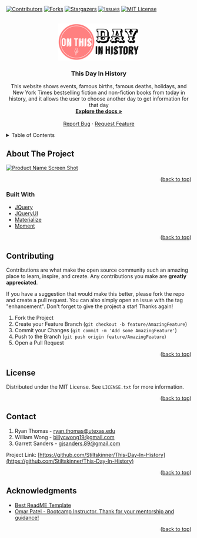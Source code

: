 <div id="top"></div>

[![Contributors][contributors-shield]][contributors-url]
[![Forks][forks-shield]][forks-url]
[![Stargazers][stars-shield]][stars-url]
[![Issues][issues-shield]][issues-url]
[![MIT License][license-shield]][license-url]



<!-- PROJECT LOGO -->
<br />
<div align="center">
  <a href="https://github.com/Stiltskinner/This-Day-In-History">
    <img src="./Images/onthisday_black.png" alt="Logo" height="100">
  </a>

<h3 align="center">This Day In History</h3>

  <p align="center">
    This website shows events, famous births, famous deaths, holidays, and New York Times bestselling fiction and non-fiction books from today in history, and it allows the user to choose another day to get information for that day
    <br />
    <a href="https://github.com/Stiltskinner/This-Day-In-History"><strong>Explore the docs »</strong></a>
    <br />
    <br />
    <a href="https://github.com/Stiltskinner/This-Day-In-History/issues">Report Bug</a>
    ·
    <a href="https://github.com/Stiltskinner/This-Day-In-History/issues">Request Feature</a>
  </p>
</div>



<!-- TABLE OF CONTENTS -->
<details>
  <summary>Table of Contents</summary>
  <ol>
    <li>
      <a href="#about-the-project">About The Project</a>
      <ul>
        <li><a href="#built-with">Built With</a></li>
      </ul>
    </li>
    <li><a href="#contributing">Contributing</a></li>
    <li><a href="#license">License</a></li>
    <li><a href="#contact">Contact</a></li>
    <li><a href="#acknowledgments">Acknowledgments</a></li>
  </ol>
</details>



<!-- ABOUT THE PROJECT -->
## About The Project

[![Product Name Screen Shot][product-screenshot]](https://example.com)

<p align="right">(<a href="#top">back to top</a>)</p>



### Built With

* [JQuery](https://jquery.com)
* [JQueryUI](https://jqueryui.com/)
* [Materialize](https://materializecss.com/)
* [Moment](https://momentjs.com/)

<p align="right">(<a href="#top">back to top</a>)</p>

<!-- CONTRIBUTING -->
## Contributing

Contributions are what make the open source community such an amazing place to learn, inspire, and create. Any contributions you make are **greatly appreciated**.

If you have a suggestion that would make this better, please fork the repo and create a pull request. You can also simply open an issue with the tag "enhancement".
Don't forget to give the project a star! Thanks again!

1. Fork the Project
2. Create your Feature Branch (`git checkout -b feature/AmazingFeature`)
3. Commit your Changes (`git commit -m 'Add some AmazingFeature'`)
4. Push to the Branch (`git push origin feature/AmazingFeature`)
5. Open a Pull Request

<p align="right">(<a href="#top">back to top</a>)</p>



<!-- LICENSE -->
## License

Distributed under the MIT License. See `LICENSE.txt` for more information.

<p align="right">(<a href="#top">back to top</a>)</p>



<!-- CONTACT -->
## Contact

1. Ryan Thomas - ryan.thomas@utexas.edu
2. William Wong - billycwong19@gmail.com
3. Garrett Sanders - gjsanders.89@gmail.com

Project Link: [https://github.com/Stiltskinner/This-Day-In-History](https://github.com/Stiltskinner/This-Day-In-History)

<p align="right">(<a href="#top">back to top</a>)</p>



<!-- ACKNOWLEDGMENTS -->
## Acknowledgments

* [Best ReadME Template](https://github.com/othneildrew/Best-README-Template)
* [Omar Patel - Bootcamp Instructor. Thank for your mentorship and guidance!](https://github.com/OSP123)

<p align="right">(<a href="#top">back to top</a>)</p>



<!-- MARKDOWN LINKS & IMAGES -->
<!-- https://www.markdownguide.org/basic-syntax/#reference-style-links -->
[contributors-shield]: https://img.shields.io/github/contributors/Stiltskinner/This-Day-In-History.svg?style=for-the-badge
[contributors-url]: https://github.com/Stiltskinner/This-Day-In-History/graphs/contributors
[forks-shield]: https://img.shields.io/github/forks/Stiltskinner/This-Day-In-History.svg?style=for-the-badge
[forks-url]: https://github.com/Stiltskinner/This-Day-In-History/network/members
[stars-shield]: https://img.shields.io/github/stars/Stiltskinner/This-Day-In-History.svg?style=for-the-badge
[stars-url]: https://github.com/Stiltskinner/This-Day-In-History/stargazers
[issues-shield]: https://img.shields.io/github/issues/Stiltskinner/This-Day-In-History.svg?style=for-the-badge
[issues-url]: https://github.com/Stiltskinner/This-Day-In-History/issues
[license-shield]: https://img.shields.io/github/license/Stiltskinner/This-Day-In-History.svg?style=for-the-badge
[license-url]: https://github.com/Stiltskinner/This-Day-In-History/blob/master/LICENSE.txt
[product-screenshot]: images/screenshot.png
